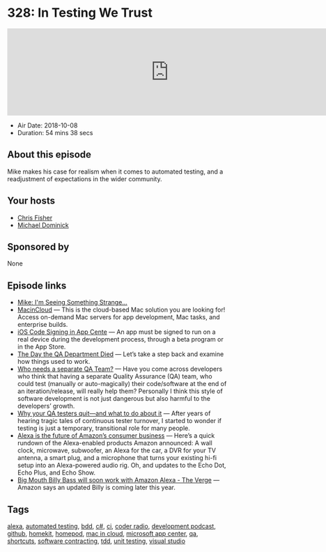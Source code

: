 # 328: In Testing We Trust

<iframe src="https://player.fireside.fm/v2/MLf2ZzhC+bY5HWrSd?theme=dark" width="740" height="200" frameborder="0" scrolling="no"></iframe>

* Air Date: 2018-10-08
* Duration: 54 mins 38 secs

## About this episode

Mike makes his case for realism when it comes to automated testing, and a readjustment of expectations in the wider community. 

## Your hosts
* [Chris Fisher](https://coder.show/hosts/chrislas)
* [Michael Dominick](https://coder.show/hosts/michael)

## Sponsored by

None



## Episode links

  * [Mike: I'm Seeing Something Strange...](https://twitter.com/dominucco/status/1047287488732123136 "Mike: I'm Seeing Something Strange...")
  * [MacinCloud](https://www.macincloud.com/ "MacinCloud") — This is the cloud-based Mac solution you are looking for! Access on-demand Mac servers for app development, Mac tasks, and enterprise builds.
  * [iOS Code Signing in App Cente](https://docs.microsoft.com/en-us/appcenter/build/ios/code-signing "iOS Code Signing in App Cente") — An app must be signed to run on a real device during the development process, through a beta program or in the App Store. 
  * [The Day the QA Department Died](https://www.infoq.com/articles/day-qa-dept-died "The Day the QA Department Died") — Let’s take a step back and examine how things used to work.
  * [Who needs a separate QA Team?](https://blogs.agilefaqs.com/2009/01/14/who-needs-a-separate-qa-team/ "Who needs a separate QA Team?") — Have you come across developers who think that having a separate Quality Assurance (QA) team, who could test (manually or auto-magically) their code/software at the end of an iteration/release, will really help them? Personally I think this style of software development is not just dangerous but also harmful to the developers’ growth.
  * [Why your QA testers quit—and what to do about it](https://techbeacon.com/why-your-qa-testers-quit%E2%80%94-what-do-about-it "Why your QA testers quit—and what to do about it") — After years of hearing tragic tales of continuous tester turnover, I started to wonder if testing is just a temporary, transitional role for many people.
  * [Alexa is the future of Amazon’s consumer business](https://qz.com/1398622/alexa-is-the-future-of-amazons-consumer-business/ "Alexa is the future of Amazon’s consumer business") — Here’s a quick rundown of the Alexa-enabled products Amazon announced: A wall clock, microwave, subwoofer, an Alexa for the car, a DVR for your TV antenna, a smart plug, and a microphone that turns your existing hi-fi setup into an Alexa-powered audio rig. Oh, and updates to the Echo Dot, Echo Plus, and Echo Show.
  * [Big Mouth Billy Bass will soon work with Amazon Alexa - The Verge](https://www.theverge.com/circuitbreaker/2017/9/27/16375650/big-mouth-billy-bass-alexa-amazon "Big Mouth Billy Bass will soon work with Amazon Alexa - The Verge") — Amazon says an updated Billy is coming later this year.



## Tags

[alexa](https://coder.show/tags/alexa), [automated testing](https://coder.show/tags/automated%20testing), [bdd](https://coder.show/tags/bdd), [c#](https://coder.show/tags/c%23), [ci](https://coder.show/tags/ci), [coder radio](https://coder.show/tags/coder%20radio), [development podcast](https://coder.show/tags/development%20podcast), [github](https://coder.show/tags/github), [homekit](https://coder.show/tags/homekit), [homepod](https://coder.show/tags/homepod), [mac in cloud](https://coder.show/tags/mac%20in%20cloud), [microsoft app center](https://coder.show/tags/microsoft%20app%20center), [qa](https://coder.show/tags/qa), [shortcuts](https://coder.show/tags/shortcuts), [software contracting](https://coder.show/tags/software%20contracting), [tdd](https://coder.show/tags/tdd), [unit testing](https://coder.show/tags/unit%20testing), [visual studio](https://coder.show/tags/visual%20studio)